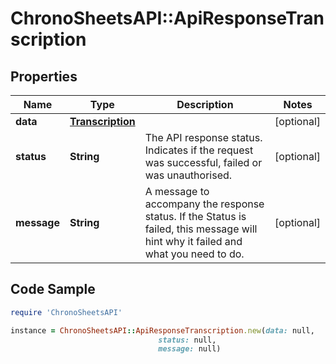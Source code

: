 # ChronoSheetsAPI::ApiResponseTranscription

## Properties

Name | Type | Description | Notes
------------ | ------------- | ------------- | -------------
**data** | [**Transcription**](Transcription.md) |  | [optional] 
**status** | **String** | The API response status. Indicates if the request was successful, failed or was unauthorised. | [optional] 
**message** | **String** | A message to accompany the response status.  If the Status is failed, this message will hint why it failed and what you need to do. | [optional] 

## Code Sample

```ruby
require 'ChronoSheetsAPI'

instance = ChronoSheetsAPI::ApiResponseTranscription.new(data: null,
                                 status: null,
                                 message: null)
```


